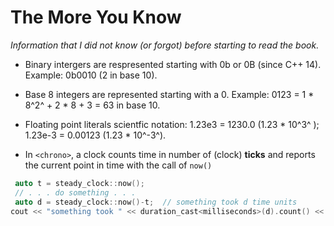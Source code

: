 ﻿# The More You Know
*Information that I did not know (or forgot) before starting to read the book.*
 
- Binary intergers are respresented starting with 0b or 0B (since C++ 14). Example: 0b0010 (2 in base 10).

- Base 8 integers are represented starting with a 0. Example: 0123 = 1 * 8^2^ + 2 * 8 + 3 = 63 in base 10.

- Floating point literals scientfic notation: 1.23e3 = 1230.0 (1.23 * 10^3^ ); 1.23e-3 = 0.00123 (1.23 * 10^-3^).

- In `<chrono>`, a clock counts time in number of (clock) **ticks** and reports the current point in time with the call of `now()`

```c++
 auto t = steady_clock::now();
 // . . . do something . . .
 auto d = steady_clock::now()-t;  // something took d time units
cout << "something took " << duration_cast<milliseconds>(d).count() << "ms";
```